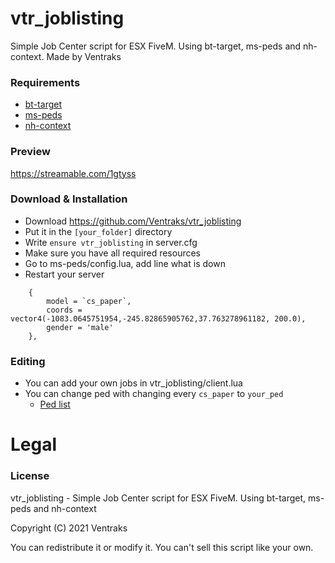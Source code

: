 # vtr_joblisting

Simple Job Center script for ESX FiveM. Using bt-target, ms-peds and nh-context. Made by Ventraks

### Requirements
* [bt-target](https://github.com/Mojito-Fivem/bt-target)
* [ms-peds](https://github.com/MiddleSkillz/ms-peds)
* [nh-context](https://github.com/nerohiro/nh-context)

### Preview

https://streamable.com/1gtyss

### Download & Installation

- Download https://github.com/Ventraks/vtr_joblisting
- Put it in the `[your_folder]` directory
- Write `ensure vtr_joblisting` in server.cfg
- Make sure you have all required resources
- Go to ms-peds/config.lua, add line what is down 
- Restart your server

```
	{
		model = `cs_paper`,
		coords = vector4(-1083.0645751954,-245.82865905762,37.763278961182, 200.0),
		gender = 'male'
	},
```

### Editing

- You can add your own jobs in vtr_joblisting/client.lua
- You can change ped with changing every `cs_paper` to `your_ped` 
  - [Ped list](https://docs.fivem.net/docs/game-references/ped-models/)

# Legal
### License
vtr_joblisting - Simple Job Center script for ESX FiveM. Using bt-target, ms-peds and nh-context

Copyright (C) 2021 Ventraks

You can redistribute it or modify it. You can't sell this script like your own.
